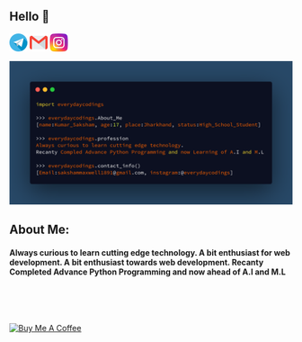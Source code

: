 ## Hello 🙏

[![](images/telegram(1).png)](https://t.me/everydaycodings1)
![](https://github.com/everydaycodings/everydaycodings/blob/master/images/gmail.png?raw=true)
[![](images/instagram-sketched.png)](https://www.instagram.com/everydaycodings)

![](https://github.com/everydaycodings/everydaycodings/blob/master/aboutMe.png)

## About Me:
#### Always curious to learn cutting edge technology. A bit enthusiast for web development. A bit enthusiast towards web development. Recanty Completed Advance Python Programming and now ahead of A.I and M.L
<br> <br> <br>  

<a href="https://www.buymeacoffee.com/everydaycodings" target="_blank"><img src="https://cdn.buymeacoffee.com/buttons/lato-orange.png" alt="Buy Me A Coffee" style="height: 51px !important;width: 80px !important;" ></a>
